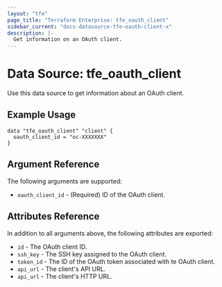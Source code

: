 ```yaml
---
layout: "tfe"
page_title: "Terraform Enterprise: tfe_oauth_client"
sidebar_current: "docs-datasource-tfe-oauth-client-x"
description: |-
  Get information on an OAuth client.
---
```


# Data Source: tfe_oauth_client

Use this data source to get information about an OAuth client.

## Example Usage

```hcl
data "tfe_oauth_client" "client" {
  oauth_client_id = "oc-XXXXXXX"
}
```

## Argument Reference

The following arguments are supported:

* `oauth_client_id` - (Required) ID of the OAuth client.

## Attributes Reference

In addition to all arguments above, the following attributes are exported:

* `id` - The OAuth client ID.
* `ssh_key` - The SSH key assigned to the OAuth client.
* `token_id` - The ID of the OAuth token associated with te OAuth client.
* `api_url` - The client's API URL. 
* `api_url` - The client's HTTP URL.
